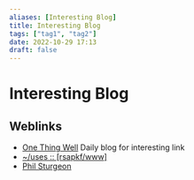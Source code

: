 ```yaml
---
aliases: [Interesting Blog]
title: Interesting Blog
tags: ["tag1", "tag2"]
date: 2022-10-29 17:13
draft: false
---
```


# Interesting Blog

## Weblinks

- [One Thing Well](https://onethingwell.org/) Daily blog for interesting link
- [\~/uses :: [rsapkf/www]](https://rsapkf.org/uses)
- [Phil Sturgeon](https://phil.tech/)
